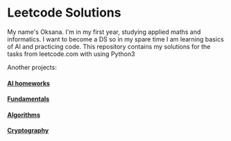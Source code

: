 # Leetcode Solutions

My name's Oksana. I'm in my first year, studying applied maths and informatics. I want to become a DS so in my spare time I am learning basics of AI and practicing code.
This repository contains my solutions for the tasks from leetcode.com with using Python3

Another projects:
#### [AI homeworks](https://github.com/marchinn/AIhomework.git)
#### [Fundamentals](https://github.com/marchinn/Fundamentals.git)
#### [Algorithms](https://github.com/marchinn/Algorithms.git)
#### [Cryptography](https://github.com/marchinn/Cryptography.git)

